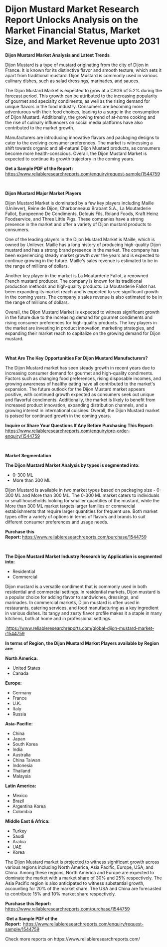 <p><h1>Dijon Mustard Market Research Report Unlocks Analysis on the Market Financial Status, Market Size, and Market Revenue upto 2031</h1></p><p><strong>Dijon Mustard Market Analysis and Latest Trends</strong></p>
<p><p>Dijon Mustard is a type of mustard originating from the city of Dijon in France. It is known for its distinctive flavor and smooth texture, which sets it apart from traditional mustard. Dijon Mustard is commonly used in various culinary dishes, such as salad dressings, marinades, and sauces.</p><p>The Dijon Mustard Market is expected to grow at a CAGR of 5.2% during the forecast period. This growth can be attributed to the increasing popularity of gourmet and specialty condiments, as well as the rising demand for unique flavors in the food industry. Consumers are becoming more adventurous with their food choices, leading to a surge in the consumption of Dijon Mustard. Additionally, the growing trend of at-home cooking and the rise of culinary influencers on social media platforms have also contributed to the market growth.</p><p>Manufacturers are introducing innovative flavors and packaging designs to cater to the evolving consumer preferences. The market is witnessing a shift towards organic and all-natural Dijon Mustard products, as consumers become more health-conscious. Overall, the Dijon Mustard Market is expected to continue its growth trajectory in the coming years.</p></p>
<p><strong>Get a Sample PDF of the Report:&nbsp;</strong> <a href="https://www.reliableresearchreports.com/enquiry/request-sample/1544759">https://www.reliableresearchreports.com/enquiry/request-sample/1544759</a></p>
<p>&nbsp;</p>
<p><strong>Dijon Mustard Major Market Players</strong></p>
<p><p>Dijon Mustard Market is dominated by a few key players including Maille (Unilever), Reine de Dijon, Charbonneaux Brabant S.A., La Moutarderie Fallot, Europeenne De Condiments, Delouis Fils, Roland Foods, Kraft Heinz Foodservice, and Three Little Pigs. These companies have a strong presence in the market and offer a variety of Dijon mustard products to consumers.</p><p>One of the leading players in the Dijon Mustard Market is Maille, which is owned by Unilever. Maille has a long history of producing high-quality Dijon mustard and has a strong brand presence in the market. The company has been experiencing steady market growth over the years and is expected to continue growing in the future. Maille's sales revenue is estimated to be in the range of millions of dollars.</p><p>Another key player in the market is La Moutarderie Fallot, a renowned French mustard producer. The company is known for its traditional production methods and high-quality products. La Moutarderie Fallot has been expanding its market reach and is expected to see significant growth in the coming years. The company's sales revenue is also estimated to be in the range of millions of dollars.</p><p>Overall, the Dijon Mustard Market is expected to witness significant growth in the future due to the increasing demand for gourmet condiments and rising consumer preferences for high-quality products. The key players in the market are investing in product innovation, marketing strategies, and expanding their market reach to capitalize on the growing demand for Dijon mustard.</p></p>
<p>&nbsp;</p>
<p><strong>What Are The Key Opportunities For Dijon Mustard Manufacturers?</strong></p>
<p><p>The Dijon Mustard market has seen steady growth in recent years due to increasing consumer demand for gourmet and high-quality condiments. Factors such as changing food preferences, rising disposable incomes, and growing awareness of healthy eating have all contributed to the market's expansion. The future outlook for the Dijon Mustard market appears positive, with continued growth expected as consumers seek out unique and flavorful condiments. Additionally, the market is likely to benefit from increased product innovation, expanding distribution channels, and a growing interest in international cuisines. Overall, the Dijon Mustard market is poised for continued growth in the coming years.</p></p>
<p><strong>Inquire or Share Your Questions If Any Before Purchasing This Report:</strong> <a href="https://www.reliableresearchreports.com/enquiry/pre-order-enquiry/1544759">https://www.reliableresearchreports.com/enquiry/pre-order-enquiry/1544759</a></p>
<p>&nbsp;</p>
<p><strong>Market Segmentation</strong></p>
<p><strong>The Dijon Mustard Market Analysis by types is segmented into:</strong></p>
<p><ul><li>0-300 ML</li><li>More than 300 ML</li></ul></p>
<p><p>Dijon Mustard is available in two market types based on packaging size - 0-300 ML and More than 300 ML. The 0-300 ML market caters to individuals or small households looking for smaller quantities of the mustard, while the More than 300 ML market targets larger families or commercial establishments that require larger quantities for frequent use. Both market types offer a variety of options in terms of flavors and brands to suit different consumer preferences and usage needs.</p></p>
<p><strong>Purchase this Report:&nbsp;</strong><a href="https://www.reliableresearchreports.com/purchase/1544759">https://www.reliableresearchreports.com/purchase/1544759</a></p>
<p>&nbsp;</p>
<p><strong>The Dijon Mustard Market Industry Research by Application is segmented into:</strong></p>
<p><ul><li>Residential</li><li>Commercial</li></ul></p>
<p><p>Dijon mustard is a versatile condiment that is commonly used in both residential and commercial settings. In residential markets, Dijon mustard is a popular choice for adding flavor to sandwiches, dressings, and marinades. In commercial markets, Dijon mustard is often used in restaurants, catering services, and food manufacturing as a key ingredient in various dishes. Its tangy and zesty flavor profile makes it a staple in many kitchens, both at home and in professional settings.</p></p>
<p><a href="https://www.reliableresearchreports.com/global-dijon-mustard-market-r1544759">&nbsp;https://www.reliableresearchreports.com/global-dijon-mustard-market-r1544759</a></p>
<p><strong>In terms of Region, the Dijon Mustard Market Players available by Region are:</strong></p>
<p>
    <p> <strong> North America: </strong>
        <ul>
            <li>United States</li>
            <li>Canada</li>
        </ul>
        </p> 
    <p> <strong> Europe: </strong>
        <ul>
            <li>Germany</li>
            <li>France</li>
            <li>U.K.</li>
            <li>Italy</li>
            <li>Russia</li>
        </ul>
        </p> 
    <p> <strong> Asia-Pacific: </strong>
        <ul>
            <li>China</li>
            <li>Japan</li>
            <li>South Korea</li>
            <li>India</li>
            <li>Australia</li>
            <li>China Taiwan</li>
            <li>Indonesia</li>
            <li>Thailand</li>
            <li>Malaysia</li>
        </ul>
        </p> 
    <p> <strong> Latin America: </strong>
        <ul>
            <li>Mexico</li>
            <li>Brazil</li>
            <li>Argentina Korea</li>
            <li>Colombia</li>
        </ul>
        </p> 
    <p> <strong> Middle East & Africa: </strong>
        <ul>
            <li>Turkey</li>
            <li>Saudi</li>
            <li>Arabia</li>
            <li>UAE</li>
            <li>Korea</li>
        </ul>
    </p>
    </p>
<p><p>The Dijon Mustard market is projected to witness significant growth across various regions including North America, Asia Pacific, Europe, USA, and China. Among these regions, North America and Europe are expected to dominate the market with a market share of 30% and 25% respectively. The Asia Pacific region is also anticipated to witness substantial growth, accounting for 20% of the market share. The USA and China are forecasted to contribute 15% and 10% market share respectively.</p></p>
<p><strong>Purchase this Report: </strong><a href="https://www.reliableresearchreports.com/purchase/1544759">https://www.reliableresearchreports.com/purchase/1544759</a></p>
<p>&nbsp;<strong>Get a Sample PDF of the Report:&nbsp;&nbsp;</strong><a href="https://www.reliableresearchreports.com/enquiry/request-sample/1544759">https://www.reliableresearchreports.com/enquiry/request-sample/1544759</a></p>
<p><strong></strong></p>
<p>Check more reports on https://www.reliableresearchreports.com/</p>
